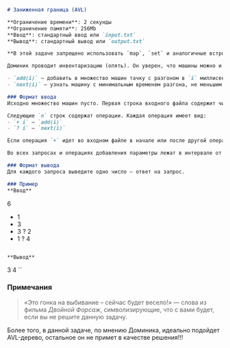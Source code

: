 ```markdown
# Заниженная граница (AVL)

**Ограничение времени**: 2 секунды  
**Ограничение памяти**: 256Mb  
**Ввод**: стандартный ввод или `input.txt`  
**Вывод**: стандартный вывод или `output.txt`  

**В этой задаче запрещено использовать `map`, `set` и аналогичные встроенные структуры. Реализуйте AVL-дерево.**

Доминик проводит инвентаризацию (опять). Он уверен, что машины можно и нужно сравнить по числу миллисекунд для разгона от нуля до 100 км/ч. Он просит вас помочь ему, а именно, ваш алгоритм должен работать с множеством машин Доминика. Нужно реализовать следующие операции:

- `add(i)` — добавить в множество машин тачку с разгоном в `i` миллисекунд (если такая там уже есть, то Доминик отвлекся на семейные разговоры и подсунул вам второй раз ту же машину);  
- `next(i)` — узнать машину с минимальным временем разгона, не меньшим `i`. Если искомая машина отсутствует, необходимо вывести `-1` и попросить Доминика быть внимательнее.  

### Формат ввода
Исходно множество машин пусто. Первая строка входного файла содержит число `n` — количество запросов Доминика (1 ≤ n ≤ 3⋅10⁵).  

Следующие `n` строк содержат операции. Каждая операция имеет вид:  
- `+ i` — `add(i)`  
- `? i` — `next(i)`  

Если операция `+` идет во входном файле в начале или после другой операции `+`, то она задает операцию `add(i)`. Если же она идет после запроса `?`, и результат этого запроса был `y`, то выполняется операция `add((i + y) % 10⁹)`. Это нужно, чтобы Доминик убедился в том, что вы достойный член семьи и не реализовали оффлайн алгоритм.  

Во всех запросах и операциях добавления параметры лежат в интервале от 0 до 10⁹.  

### Формат вывода
Для каждого запроса выведите одно число — ответ на запрос.  

### Пример
**Ввод**  
```
6
+ 1
+ 3
+ 3
? 2
+ 1
? 4
```

**Вывод**  
```
3
4
``

### Примечания
> «Это гонка на выбивание – сейчас будет весело!» — слова из фильма *Двойной Форсаж*, символизирующие, что с вами будет, если вы не решите данную задачу.  

Более того, в данной задаче, по мнению Доминика, идеально подойдет AVL-дерево, остальное он не примет в качестве решения!!!
```